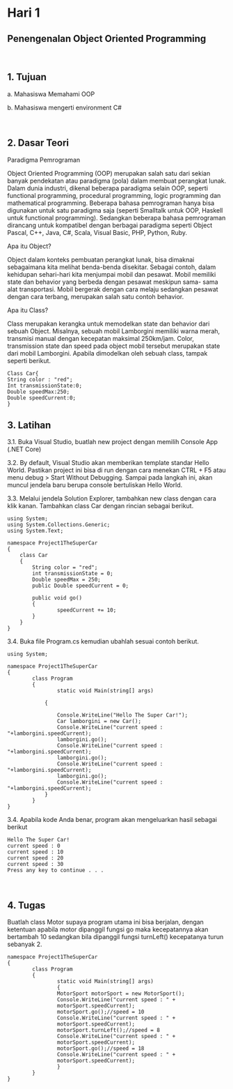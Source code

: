 <h1>Hari 1</h1> 
<h2>Penengenalan Object Oriented Programming</h2> 

<br>
<h2>1. Tujuan</h2>
<p>a. Mahasiswa Memahami OOP</p>
<p>b. Mahasiswa mengerti environment C#</p>

<br>
<h2>2. Dasar Teori</h2>
<p>Paradigma Pemrograman</p>
<p>Object Oriented Programming (OOP) merupakan salah satu dari sekian banyak pendekatan
atau paradigma (pola) dalam membuat perangkat lunak. Dalam dunia industri, dikenal beberapa
paradigma selain OOP, seperti functional programming, procedural programming, logic
programming dan mathematical programming. Beberapa bahasa pemrograman hanya bisa
digunakan untuk satu paradigma saja (seperti Smalltalk untuk OOP, Haskell untuk functional
programming). Sedangkan beberapa bahasa pemrograman dirancang untuk kompatibel dengan
berbagai paradigma seperti Object Pascal, C++, Java, C#, Scala, Visual Basic, PHP, Python,
Ruby.</p>

<p>Apa itu Object?<p>
<p>Object dalam konteks pembuatan perangkat lunak, bisa dimaknai sebagaimana kita melihat
benda-benda disekitar. Sebagai contoh, dalam kehidupan sehari-hari kita menjumpai mobil dan pesawat. Mobil memiliki state dan behavior yang berbeda dengan pesawat meskipun sama- sama alat transportasi. Mobil bergerak dengan cara melaju sedangkan pesawat dengan cara terbang, merupakan salah satu contoh behavior.</p>


<p>Apa itu Class?</p>
<p>Class merupakan kerangka untuk memodelkan state dan behavior dari sebuah Object. Misalnya, sebuah mobil Lamborgini memiliki warna merah, transmisi manual dengan kecepatan
maksimal 250km/jam. Color, transmission state dan speed pada object mobil tersebut merupakan state dari mobil Lamborgini. Apabila dimodelkan oleh sebuah class, tampak seperti
berikut.</p>

```
Class Car{
String color : "red";
Int transmissionState:0;
Double speedMax:250;
Double speedCurrent:0;
}
```

<h2>3. Latihan</h2>
<p>3.1. Buka Visual Studio, buatlah new project dengan memilih Console App (.NET Core)</p>
<p>3.2. By default, Visual Studio akan memberikan template standar Hello World. Pastikan project
        ini bisa di run dengan cara menekan CTRL + F5 atau menu debug > Start Without
        Debugging. Sampai pada langkah ini, akan muncul jendela baru berupa console bertuliskan
        Hello World.
<p>3.3. Melalui jendela Solution Explorer, tambahkan new class dengan cara klik kanan.
Tambahkan class Car dengan rincian sebagai berikut.</p>

```
using System;
using System.Collections.Generic;
using System.Text;

namespace Project1TheSuperCar
{
    class Car
    {
        String color = "red";
        int transmissionState = 0;
        Double speedMax = 250;
        public Double speedCurrent = 0;
        
        public void go()
        {
                speedCurrent += 10;
        }
    }
}
```

<p>3.4. Buka file Program.cs kemudian ubahlah sesuai contoh berikut.</p>

```
using System;

namespace Project1TheSuperCar
{
        class Program
        {
                static void Main(string[] args)

            {
        
                Console.WriteLine("Hello The Super Car!");
                Car lamborgini = new Car();
                Console.WriteLine("current speed : "+lamborgini.speedCurrent);
                lamborgini.go();
                Console.WriteLine("current speed : "+lamborgini.speedCurrent);
                lamborgini.go();
                Console.WriteLine("current speed : "+lamborgini.speedCurrent);
                lamborgini.go();
                Console.WriteLine("current speed : "+lamborgini.speedCurrent);
            }
        }
}
```

<p>3.4. Apabila kode Anda benar, program akan mengeluarkan hasil sebagai berikut</p>

```
Hello The Super Car!
current speed : 0
current speed : 10
current speed : 20
current speed : 30
Press any key to continue . . .
```

<br>
<h2>4. Tugas</h2>
<p>Buatlah class Motor supaya program utama ini bisa berjalan, dengan ketentuan apabila motor dipanggil fungsi go maka kecepatannya akan bertambah 10 sedangkan bila dipanggil fungsi turnLeft() kecepatanya turun sebanyak 2.</p>

```
namespace Project1TheSuperCar
{
        class Program
        {
                static void Main(string[] args)
                {
                MotorSport motorSport = new MotorSport();
                Console.WriteLine("current speed : " +
                motorSport.speedCurrent);
                motorSport.go();//speed = 10
                Console.WriteLine("current speed : " +
                motorSport.speedCurrent);
                motorSport.turnLeft();//speed = 8
                Console.WriteLine("current speed : " +
                motorSport.speedCurrent);
                motorSport.go();//speed = 18
                Console.WriteLine("current speed : " +
                motorSport.speedCurrent);
                }
        }
}
```
